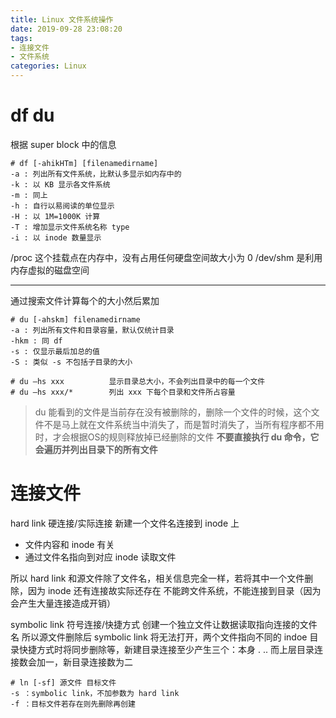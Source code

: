 ```yaml
---
title: Linux 文件系统操作
date: 2019-09-28 23:08:20
tags:
- 连接文件
- 文件系统
categories: Linux
---
```

# df du
根据 super block 中的信息
```
# df [-ahikHTm] [filenamedirname]
-a : 列出所有文件系统，比默认多显示如内存中的
-k : 以 KB 显示各文件系统
-m : 同上
-h : 自行以易阅读的单位显示
-H : 以 1M=1000K 计算
-T : 增加显示文件系统名称 type
-i : 以 inode 数量显示
```
/proc 这个挂载点在内存中，没有占用任何硬盘空间故大小为 0
/dev/shm 是利用内存虚拟的磁盘空间

------
通过搜索文件计算每个的大小然后累加
```
# du [-ahskm] filenamedirname
-a : 列出所有文件和目录容量，默认仅统计目录
-hkm : 同 df
-s : 仅显示最后加总的值
-S : 类似 -s 不包括子目录的大小
```
```
# du –hs xxx          显示目录总大小，不会列出目录中的每一个文件
# du –hs xxx/*        列出 xxx 下每个目录和文件所占容量
```
> du 能看到的文件是当前存在没有被删除的，删除一个文件的时候，这个文件不是马上就在文件系统当中消失了，而是暂时消失了，当所有程序都不用时，才会根据OS的规则释放掉已经删除的文件
**不要直接执行 du 命令，它会遍历并列出目录下的所有文件**

# 连接文件
hard link 硬连接/实际连接
新建一个文件名连接到 inode 上
- 文件内容和 inode 有关
- 通过文件名指向到对应 inode 读取文件

所以 hard link 和源文件除了文件名，相关信息完全一样，若将其中一个文件删除，因为 inode 还有连接故实际还存在
不能跨文件系统，不能连接到目录（因为会产生大量连接造成开销）

symbolic link 符号连接/快捷方式
创建一个独立文件让数据读取指向连接的文件名
所以源文件删除后 symbolic link 将无法打开，两个文件指向不同的 indoe
目录快捷方式时将同步删除等，新建目录连接至少产生三个：本身 . .. 而上层目录连接数会加一，新目录连接数为二

```
# ln [-sf] 源文件 目标文件
-s ：symbolic link，不加参数为 hard link
-f ：目标文件若存在则先删除再创建
```